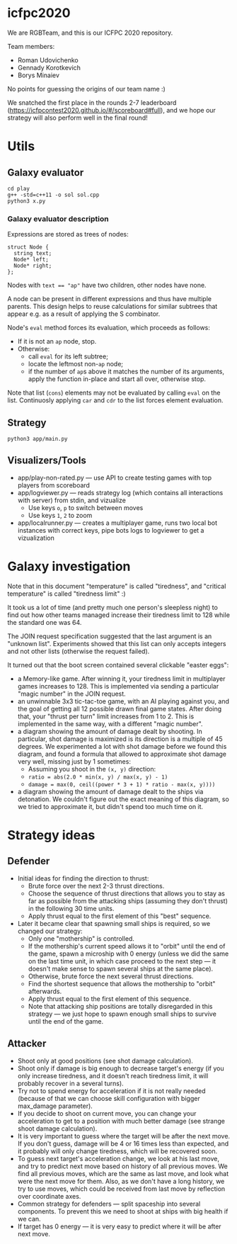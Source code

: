 # icfpc2020

We are RGBTeam, and this is our ICFPC 2020 repository.

Team members:
* Roman Udovichenko
* Gennady Korotkevich
* Borys Minaiev

No points for guessing the origins of our team name :)

We snatched the first place in the rounds 2-7 leaderboard (https://icfpcontest2020.github.io/#/scoreboard#full),
and we hope our strategy will also perform well in the final round!

# Utils

## Galaxy evaluator
```
cd play
g++ -std=c++11 -o sol sol.cpp
python3 x.py
```

### Galaxy evaluator description
Expressions are stored as trees of nodes: 
```
struct Node {
  string text;
  Node* left;
  Node* right;
};
```
Nodes with `text == "ap"` have two children, other nodes have none.

A node can be present in different expressions and thus have multiple parents.
This design helps to reuse calculations for similar subtrees that appear e.g. as a result of applying the S combinator.

Node's `eval` method forces its evaluation, which proceeds as follows: 
* If it is not an `ap` node, stop.
* Otherwise:
  * call `eval` for its left subtree;
  * locate the leftmost non-`ap` node;
  * if the number of `ap`s above it matches the number of its arguments, apply the function in-place and start all over, otherwise stop.

Note that list (`cons`) elements may not be evaluated by calling `eval` on the list.
Continuosly applying `car` and `cdr` to the list forces element evaluation.

## Strategy
```
python3 app/main.py
```

## Visualizers/Tools

* app/play-non-rated.py &mdash; use API to create testing games with top players from scoreboard
* app/logviewer.py &mdash; reads strategy log (which contains all interactions with server) from stdin, and vizualize
  * Use keys `o`, `p` to switch between moves
  * Use keys `1`, `2` to zoom
* app/localrunner.py &mdash; creates a multiplayer game, runs two local bot instances with correct keys, pipe bots logs to logviewer to get a vizualization

# Galaxy investigation

Note that in this document "temperature" is called "tiredness", and "critical temperature" is called "tiredness limit" :)

It took us a lot of time (and pretty much one person's sleepless night) to find out how other teams managed increase their tiredness limit to 128 while the standard one was 64.

The JOIN request specification suggested that the last argument is an "unknown list".
Experiments showed that this list can only accepts integers and not other lists (otherwise the request failed).

It turned out that the boot screen contained several clickable "easter eggs":
* a Memory-like game. After winning it, your tiredness limit in multiplayer games increases to 128. This is implemented via sending a particular "magic number" in the JOIN request. 
* an unwinnable 3x3 tic-tac-toe game, with an AI playing against you, and the goal of getting all 12 possible drawn final game states. After doing that, your "thrust per turn" limit increases from 1 to 2. This is implemented in the same way, with a different "magic number".
* a diagram showing the amount of damage dealt by shooting. In particular, shot damage is maximized is its direction is a multiple of 45 degrees. We experimented a lot with shot damage before we found this diagram, and found a formula that allowed to approximate shot damage very well, missing just by 1 sometimes:
  * Assuming you shoot in the `(x, y)` direction: 
  * `ratio = abs(2.0 * min(x, y) / max(x, y) - 1)`
  * `damage = max(0, ceil((power * 3 + 1) * ratio - max(x, y))))`
* a diagram showing the amount of damage dealt to the ships via detonation. We couldn't figure out the exact meaning of this diagram, so we tried to approximate it, but didn't spend too much time on it.

# Strategy ideas
## Defender
* Initial ideas for finding the direction to thrust: 
  * Brute force over the next 2-3 thrust directions.
  * Choose the sequence of thrust directions that allows you to stay as far as possible from the attacking ships (assuming they don't thrust) in the following 30 time units.
  * Apply thrust equal to the first element of this "best" sequence.
* Later it became clear that spawning small ships is required, so we changed our strategy:
  * Only one "mothership" is controlled. 
  * If the mothership's current speed allows it to "orbit" until the end of the game, spawn a microship with 0 energy (unless we did the same on the last time unit, in which case proceed to the next step &mdash; it doesn't make sense to spawn several ships at the same place).
  * Otherwise, brute force the next several thrust directions.
  * Find the shortest sequence that allows the mothership to "orbit" afterwards.
  * Apply thrust equal to the first element of this sequence.
  * Note that attacking ship positions are totally disregarded in this strategy &mdash; we just hope to spawn enough small ships to survive until the end of the game.

## Attacker
<!-- TODO: write about chosed skills configuration -->
* Shoot only at good positions (see shot damage calculation).
* Shoot only if damage is big enough to decrease target's energy (if you only increase tiredness, and it doesn't reach tiredness limit, it will probably recover in a several turns).
* Try not to spend energy for acceleration if it is not really needed (because of that we can choose skill configuration with bigger max_damage parameter).
* If you decide to shoot on current move, you can change your acceleration to get to a position with much better damage (see strange shoot damage calculation).
* It is very important to guess where the target will be after the next move. If you don't guess, damage will be 4 or 16 times less than expected, and it probably will only change tiredness, which will be recovered soon.
* To guess next target's acceleration change, we look at his last move, and try to predict next move based on history of all previous moves. We find all previous moves, which are the same as last move, and look what were the next move for them. Also, as we don't have a long history, we try to use moves, which could be received from last move by reflection over coordinate axes.
* Common strategy for defenders &mdash; split spaceship into several components. To prevent this we need to shoot at ships with big health if we can.
* If target has 0 energy &mdash; it is very easy to predict where it will be after next move.

